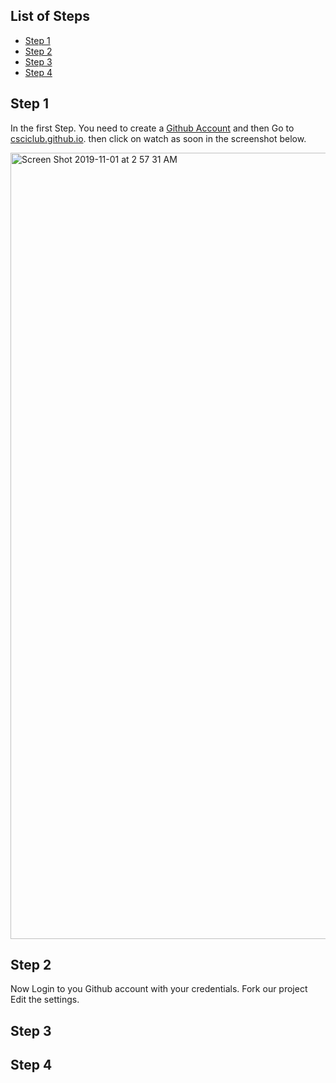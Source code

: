 ## List of Steps

- [Step 1 ](#step-1)
- [Step 2](#step-2)
- [Step 3](#step-3)
- [Step 4](#step-4)

## Step 1

In the first Step. You need to create a [Github Account](https://github.com/) and then Go to [csciclub.github.io](https://github.com/CSCIClub/CSCIClub.github.io).
then click on watch as soon in the screenshot below.

<img width="1258" alt="Screen Shot 2019-11-01 at 2 57 31 AM" 
src="https://user-images.githubusercontent.com/34220616/68010786-8a0b6b00-fc53-11e9-8b68-deeabf61a78b.png">

## Step 2

Now Login to you Github account with your credentials.
Fork our project
Edit the settings.

## Step 3

## Step 4
